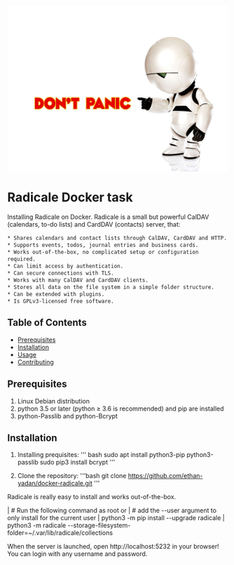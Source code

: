 ![Don't Panic](ParanoidAndroidMarvin.jpg)

# Radicale Docker task 

Installing Radicale on Docker. 
Radicale is a small but powerful CalDAV (calendars, to-do lists) and CardDAV (contacts) server, that:

	* Shares calendars and contact lists through CalDAV, CardDAV and HTTP.
	* Supports events, todos, journal entries and business cards.
	* Works out-of-the-box, no complicated setup or configuration required.
	* Can limit access by authentication.
	* Can secure connections with TLS.
	* Works with many CalDAV and CardDAV clients.
	* Stores all data on the file system in a simple folder structure.
	* Can be extended with plugins.
	* Is GPLv3-licensed free software.

## Table of Contents

- [Prerequisites](#prerequisites)
- [Installation](#installation)
- [Usage](#usage)
- [Contributing](#contributing)


## Prerequisites
1. Linux Debian distribution 
2. python 3.5 or later (python ≥ 3.6 is recommended) and pip are installed
3. python-Passlib and python-Bcrypt


## Installation 

1. Installing prequisites: 
''' bash 
sudo apt install python3-pip python3-passlib
sudo pip3 install bcrypt
'''

2. Clone the repository: 
'''bash 
git clone https://github.com/ethan-yadan/docker-radicale.git
'''

Radicale is really easy to install and works out-of-the-box.

| # Run the following command as root or
| # add the --user argument to only install for the current user
| python3 -m pip install --upgrade radicale
| python3 -m radicale --storage-filesystem-folder=~/.var/lib/radicale/collections

When the server is launched, open http://localhost:5232 in your browser! You can login with any username and password.




